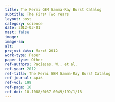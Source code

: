```yaml
---
title: The Fermi GBM Gamma-Ray Burst Catalog
subtitle: The First Two Years
layout: post
category: science
date: 2012-03-01
mast: false
image: 
image-sm: 
alt: 
project-date: March 2012
work-type: Paper
paper-type: Other
ref-authors: Paciesas, W., et al.
ref-year: 2012
ref-title: The Fermi GBM Gamma-Ray Burst Catalog
ref-journal: ApJS
ref-vol: 199
ref-page: 18
ref-doi: 10.1088/0067-0049/199/1/18
---
```

